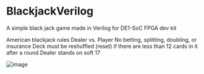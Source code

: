 # BlackjackVerilog
A simple black jack game made in Verilog for DE1-SoC FPGA dev kit

American blackjack rules
Dealer vs. Player
No betting, splitting, doubling, or insurance
Deck must be reshuffled (reset) if there are less than 12 cards in it after a round
Dealer stands on soft 17

![image](https://github.com/ethanajohnston/BlackjackVerilog/assets/77747068/1fc23be8-a454-45de-b6c0-2951d09fca3e)
